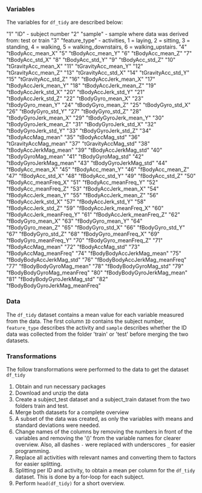 ### Variables
The variables for `df_tidy` are described below:

"1" "ID" - subject number
"2" "sample" - sample where data was derived from: test or train
"3" "feature_type" - activities, 1 = laying, 2 = sitting, 3 = standing, 4 = walking, 5 = walking_downstairs, 6 = walking_upstairs.
"4" "tBodyAcc_mean_X" 
"5" "tBodyAcc_mean_Y"
"6" "tBodyAcc_mean_Z"
"7" "tBodyAcc_std_X"
"8" "tBodyAcc_std_Y"
"9" "tBodyAcc_std_Z"
"10" "tGravityAcc_mean_X"
"11" "tGravityAcc_mean_Y"
"12" "tGravityAcc_mean_Z"
"13" "tGravityAcc_std_X"
"14" "tGravityAcc_std_Y"
"15" "tGravityAcc_std_Z"
"16" "tBodyAccJerk_mean_X"
"17" "tBodyAccJerk_mean_Y"
"18" "tBodyAccJerk_mean_Z"
"19" "tBodyAccJerk_std_X"
"20" "tBodyAccJerk_std_Y"
"21" "tBodyAccJerk_std_Z"
"22" "tBodyGyro_mean_X"
"23" "tBodyGyro_mean_Y"
"24" "tBodyGyro_mean_Z"
"25" "tBodyGyro_std_X"
"26" "tBodyGyro_std_Y"
"27" "tBodyGyro_std_Z"
"28" "tBodyGyroJerk_mean_X"
"29" "tBodyGyroJerk_mean_Y"
"30" "tBodyGyroJerk_mean_Z"
"31" "tBodyGyroJerk_std_X"
"32" "tBodyGyroJerk_std_Y"
"33" "tBodyGyroJerk_std_Z"
"34" "tBodyAccMag_mean"
"35" "tBodyAccMag_std"
"36" "tGravityAccMag_mean"
"37" "tGravityAccMag_std"
"38" "tBodyAccJerkMag_mean"
"39" "tBodyAccJerkMag_std"
"40" "tBodyGyroMag_mean"
"41" "tBodyGyroMag_std"
"42" "tBodyGyroJerkMag_mean"
"43" "tBodyGyroJerkMag_std"
"44" "fBodyAcc_mean_X"
"45" "fBodyAcc_mean_Y"
"46" "fBodyAcc_mean_Z"
"47" "fBodyAcc_std_X"
"48" "fBodyAcc_std_Y"
"49" "fBodyAcc_std_Z"
"50" "fBodyAcc_meanFreq_X"
"51" "fBodyAcc_meanFreq_Y"
"52" "fBodyAcc_meanFreq_Z"
"53" "fBodyAccJerk_mean_X"
"54" "fBodyAccJerk_mean_Y"
"55" "fBodyAccJerk_mean_Z"
"56" "fBodyAccJerk_std_X"
"57" "fBodyAccJerk_std_Y"
"58" "fBodyAccJerk_std_Z"
"59" "fBodyAccJerk_meanFreq_X"
"60" "fBodyAccJerk_meanFreq_Y"
"61" "fBodyAccJerk_meanFreq_Z"
"62" "fBodyGyro_mean_X"
"63" "fBodyGyro_mean_Y"
"64" "fBodyGyro_mean_Z"
"65" "fBodyGyro_std_X"
"66" "fBodyGyro_std_Y"
"67" "fBodyGyro_std_Z"
"68" "fBodyGyro_meanFreq_X"
"69" "fBodyGyro_meanFreq_Y"
"70" "fBodyGyro_meanFreq_Z"
"71" "fBodyAccMag_mean"
"72" "fBodyAccMag_std"
"73" "fBodyAccMag_meanFreq"
"74" "fBodyBodyAccJerkMag_mean"
"75" "fBodyBodyAccJerkMag_std"
"76" "fBodyBodyAccJerkMag_meanFreq"
"77" "fBodyBodyGyroMag_mean"
"78" "fBodyBodyGyroMag_std"
"79" "fBodyBodyGyroMag_meanFreq"
"80" "fBodyBodyGyroJerkMag_mean"
"81" "fBodyBodyGyroJerkMag_std"
"82" "fBodyBodyGyroJerkMag_meanFreq"

### Data
The `df_tidy` dataset contains a mean value for each variable measured from the data. The first column `ID` contains the subject number, `feature_type` describes the activity and `sample` describes whether the ID data was collected from the folder 'train' or 'test' before merging the two datasets. 

### Transformations
The follow transformations were performed to the data to get the dataset `df_tidy`
1. Obtain and run necessary packages
2. Download and unzip the data
3. Create a subject_test dataset and a subject_train dataset from the two folders train and test.
4. Merge both datasets for a complete overview
5. A subset of the data was created, as only the variables with means and standard deviations were needed.
6. Change names of the columns by removing the numbers in front of the variables and removing the '()' from the variable names for clearer overview. Also, all dashes `-` were replaced with underscores `_` for easier programming.
7. Replace all activities with relevant names and converting them to factors for easier splitting.
8. Splitting per ID and activity, to obtain a mean per column for the `df_tidy` dataset. This is done by a for-loop for each subject.
9. Perform `head(df_tidy)` for a short overview.

